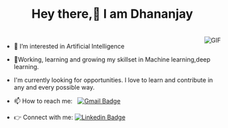 <h1 align="center">Hey there,👋 I am Dhananjay</h1>
<br />
<img align="right" alt="GIF" src="https://media.giphy.com/media/13HgwGsXF0aiGY/giphy.gif" />



- 👀 I’m interested in Artificial Intelligence
  
- 🌱Working, learning and growing my skillset in Machine learning,deep learning.
  
- I'm currently looking for opportunities. I love to learn and contribute in any and every possible way.
  
- 📫 How to reach me: &nbsp;&nbsp;[![Gmail Badge](https://img.shields.io/badge/-Gmail-c14438?style=flat-square&logo=Gmail&logoColor=white&link=mailto:dkgurav0101@gmail.com)](mailto:dkgurav0101@gmail.com)
- 👉 Connect with me: [![Linkedin Badge](https://img.shields.io/badge/-Dhananjay%20Gurav-blue?style=flat-square&logo=Linkedin&logoColor=white&link=https://www.linkedin.com/in/dhananjay-gurav-77a42a219/)](https://www.linkedin.com/in/dhananjay-gurav-77a42a219/)


